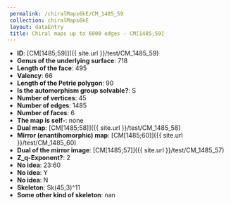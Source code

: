 ```yaml
--- 
 permalink: /chiralMaps6kE/CM_1485_59 
 collection: chiralMaps6kE
 layout: dataEntry
 title: Chiral maps up to 6000 edges - CM[1485;59]
---
```


- **ID**: [CM[1485;59]]({{ site.url }}/test/CM_1485_59)
- **Genus of the underlying surface**: 718
- **Length of the face**: 495
- **Valency**: 66
- **Length of the Petrie polygon**: 90
- **Is the automorphism group solvable?**: S
- **Number of vertices**: 45
- **Number of edges**: 1485
- **Number of faces**: 6
- **The map is self-**: none
- **Dual map**: [CM[1485;58]]({{ site.url }}/test/CM_1485_58)
- **Mirror (enantihomorphic) map**: [CM[1485;60]]({{ site.url }}/test/CM_1485_60)
- **Dual of the mirror image**: [CM[1485;57]]({{ site.url }}/test/CM_1485_57)
- **Z_q-Exponent?**: 2
- **No idea**:  23:60
- **No idea**: Y
- **No idea**: N
- **Skeleton**: Sk(45;3)^11
- **Some other kind of skeleton**: nan

